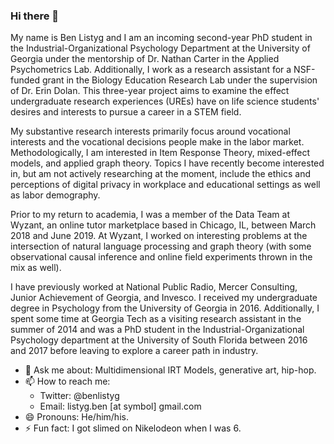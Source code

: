 ### Hi there 👋

My name is Ben Listyg and I am an incoming second-year PhD student in the Industrial-Organizational Psychology Department at the University of Georgia under the mentorship of Dr. Nathan Carter in the Applied Psychometrics Lab. Additionally, I work as a research assistant for a NSF-funded grant in the Biology Education Research Lab under the supervision of Dr. Erin Dolan. This three-year project aims to examine the effect undergraduate research experiences (UREs) have on life science students' desires and interests to pursue a career in a STEM field. 

My substantive research interests primarily focus around vocational interests and the vocational decisions people make in the labor market. Methodologically, I am interested in Item Response Theory, mixed-effect models, and applied graph theory. Topics I have recently become interested in, but am not actively researching at the moment, include the ethics and perceptions of digital privacy in workplace and educational settings as well as labor demography.

Prior to my return to academia, I was a member of the Data Team at Wyzant, an online tutor marketplace based in Chicago, IL, between March 2018 and June 2019. At Wyzant, I worked on interesting problems at the intersection of natural language processing and graph theory (with some observational causal inference and online field experiments thrown in the mix as well).

I have previously worked at National Public Radio, Mercer Consulting, Junior Achievement of Georgia, and Invesco. I received my undergraduate degree in Psychology from the University of Georgia in 2016. Additionally, I spent some time at Georgia Tech as a visiting research assistant in the summer of 2014 and was a PhD student in the Industrial-Organizational Psychology department at the University of South Florida between 2016 and 2017 before leaving to explore a career path in industry.

- 💬 Ask me about: Multidimensional IRT Models, generative art, hip-hop.
- 📫 How to reach me:
  - Twitter: @benlistyg
  - Email: listyg.ben [at symbol] gmail.com
- 😄 Pronouns: He/him/his.
- ⚡ Fun fact: I got slimed on Nikelodeon when I was 6.

